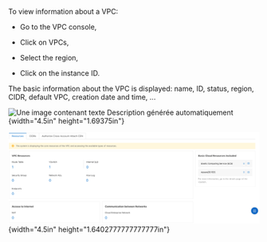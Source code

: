 To view information about a VPC:

-   Go to the VPC console,

-   Click on VPCs,

-   Select the region,

-   Click on the instance ID.

The basic information about the VPC is displayed: name, ID, status,
region, CIDR, default VPC, creation date and time, \...

![Une image contenant texte Description générée
automatiquement](./media/image4.png){width="4.5in" height="1.69375in"}

![](./media/image5.png){width="4.5in" height="1.6402777777777777in"}
